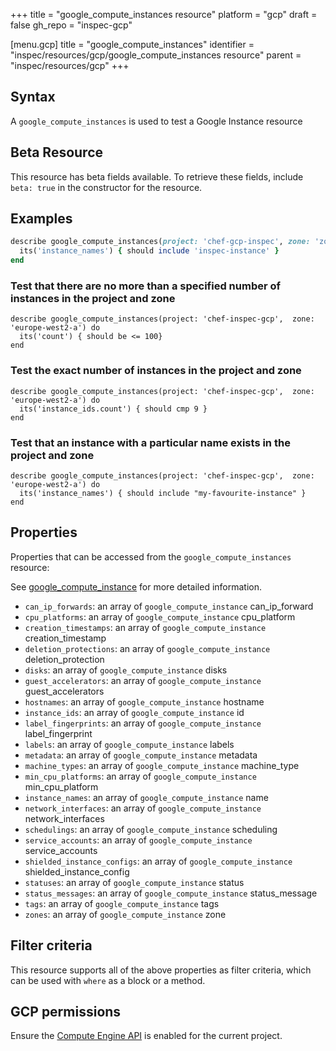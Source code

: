 +++
title = "google_compute_instances resource"
platform = "gcp"
draft = false
gh_repo = "inspec-gcp"

[menu.gcp]
title = "google_compute_instances"
identifier = "inspec/resources/gcp/google_compute_instances resource"
parent = "inspec/resources/gcp"
+++

## Syntax

A `google_compute_instances` is used to test a Google Instance resource


## Beta Resource
This resource has beta fields available. To retrieve these fields, include `beta: true` in the constructor for the resource.

## Examples

```ruby
describe google_compute_instances(project: 'chef-gcp-inspec', zone: 'zone') do
  its('instance_names') { should include 'inspec-instance' }
end
```

### Test that there are no more than a specified number of instances in the project and zone

    describe google_compute_instances(project: 'chef-inspec-gcp',  zone: 'europe-west2-a') do
      its('count') { should be <= 100}
    end

### Test the exact number of instances in the project and zone

    describe google_compute_instances(project: 'chef-inspec-gcp',  zone: 'europe-west2-a') do
      its('instance_ids.count') { should cmp 9 }
    end

### Test that an instance with a particular name exists in the project and zone

    describe google_compute_instances(project: 'chef-inspec-gcp',  zone: 'europe-west2-a') do
      its('instance_names') { should include "my-favourite-instance" }
    end

## Properties

Properties that can be accessed from the `google_compute_instances` resource:

See [google_compute_instance](google_compute_instance) for more detailed information.

  * `can_ip_forwards`: an array of `google_compute_instance` can_ip_forward
  * `cpu_platforms`: an array of `google_compute_instance` cpu_platform
  * `creation_timestamps`: an array of `google_compute_instance` creation_timestamp
  * `deletion_protections`: an array of `google_compute_instance` deletion_protection
  * `disks`: an array of `google_compute_instance` disks
  * `guest_accelerators`: an array of `google_compute_instance` guest_accelerators
  * `hostnames`: an array of `google_compute_instance` hostname
  * `instance_ids`: an array of `google_compute_instance` id
  * `label_fingerprints`: an array of `google_compute_instance` label_fingerprint
  * `labels`: an array of `google_compute_instance` labels
  * `metadata`: an array of `google_compute_instance` metadata
  * `machine_types`: an array of `google_compute_instance` machine_type
  * `min_cpu_platforms`: an array of `google_compute_instance` min_cpu_platform
  * `instance_names`: an array of `google_compute_instance` name
  * `network_interfaces`: an array of `google_compute_instance` network_interfaces
  * `schedulings`: an array of `google_compute_instance` scheduling
  * `service_accounts`: an array of `google_compute_instance` service_accounts
  * `shielded_instance_configs`: an array of `google_compute_instance` shielded_instance_config
  * `statuses`: an array of `google_compute_instance` status
  * `status_messages`: an array of `google_compute_instance` status_message
  * `tags`: an array of `google_compute_instance` tags
  * `zones`: an array of `google_compute_instance` zone

## Filter criteria

This resource supports all of the above properties as filter criteria, which can be used
with `where` as a block or a method.

## GCP permissions

Ensure the [Compute Engine API](https://console.cloud.google.com/apis/library/compute.googleapis.com/) is enabled for the current project.
